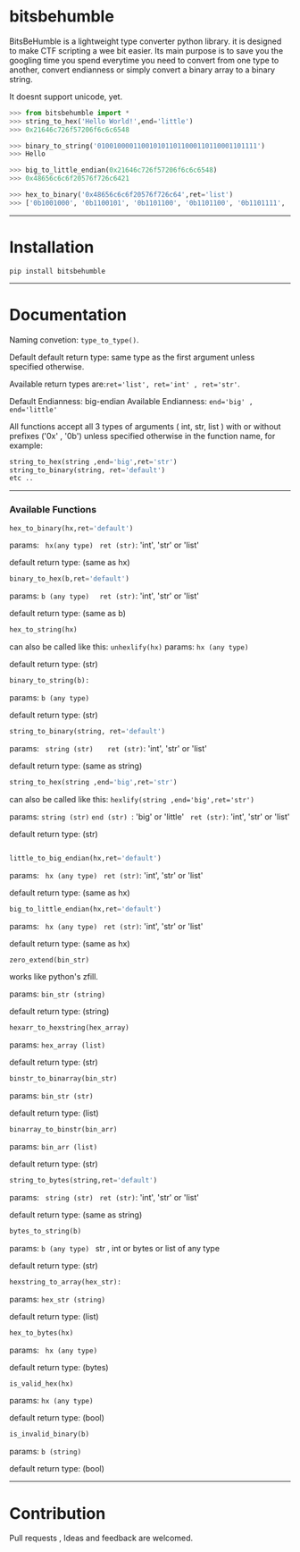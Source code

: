 # bitsbehumble

BitsBeHumble is a lightweight type converter python library. it is designed to make CTF scripting a wee bit easier.
Its main purpose is to save you the googling time you spend everytime you need to convert from one type to another, convert endianness or simply convert a binary array to a binary string.

It doesnt support unicode, yet.

```python
>>> from bitsbehumble import *
>>> string_to_hex('Hello World!',end='little')
>>> 0x21646c726f57206f6c6c6548

>>> binary_to_string('0100100001100101011011000110110001101111')
>>> Hello

>>> big_to_little_endian(0x21646c726f57206f6c6c6548)
>>> 0x48656c6c6f20576f726c6421

>>> hex_to_binary('0x48656c6c6f20576f726c64',ret='list')
>>> ['0b1001000', '0b1100101', '0b1101100', '0b1101100', '0b1101111', '0b100000', '0b1010111', '0b1101111', '0b1110010', '0b1101100', '0b1100100']
```
---

# Installation

```pip install bitsbehumble```

---
# Documentation

Naming convetion: ```type_to_type()```.

Default default return type: same type as the first argument unless specified otherwise.

Available return types are:```ret='list', ret='int' , ret='str'```.

Default Endianness: big-endian 
Available Endianness: ``` end='big' , end='little' ```

All functions accept all 3 types of arguments ( int, str, list ) with or without prefixes ('0x' , '0b') unless specified otherwise in the function name, for example:

```python
string_to_hex(string ,end='big',ret='str') 
string_to_binary(string, ret='default')
etc ..
```
---
### Available Functions

```python
hex_to_binary(hx,ret='default')
```
params: ``` hx(any type)```
         ``` ret (str)```: 'int', 'str' or 'list'
         
default return type: (same as hx)  


```python
binary_to_hex(b,ret='default')
```
params: ```b (any type) ```
         ``` ret (str)```: 'int', 'str' or 'list'
         
default return type: (same as b)  

```python
hex_to_string(hx)
```
can also be called like this: ```unhexlify(hx)```
params: ```hx (any type) ```

default return type: (str)

```python
binary_to_string(b):
```
params: ```b (any type)```

default return type: (str)

```python
string_to_binary(string, ret='default')
```
params: ``` string (str)```
         ```   ret (str)```: 'int', 'str' or 'list'
         
default return type: (same as string)   

```python
string_to_hex(string ,end='big',ret='str')
```
can also be called like this: ```hexlify(string ,end='big',ret='str')```

params: ``` string (str) ```
```end (str) ```: 'big' or 'little'
        ``` ret (str)```: 'int', 'str' or 'list'
            
            
default return type: (str)

```python

little_to_big_endian(hx,ret='default')
```
params: ``` hx (any type)```
          ``` ret (str)```: 'int', 'str' or 'list'

default return type: (same as hx)   

```python
big_to_little_endian(hx,ret='default')
```
params: ``` hx (any type)```
          ``` ret (str)```: 'int', 'str' or 'list'
          
default return type: (same as hx)   

```python
zero_extend(bin_str)
```
works like python's zfill.

params: ```bin_str (string) ```

default return type:  (string)

```python
hexarr_to_hexstring(hex_array)
```
params: ```hex_array (list) ```

default return type: (str)

```python
binstr_to_binarray(bin_str)
```
params: ```bin_str (str) ```

default return type: (list)

```python
binarray_to_binstr(bin_arr)
```
params: ```bin_arr (list) ```

default return type: (str)

```python
string_to_bytes(string,ret='default')
```
params: ``` string (str)```
         ``` ret (str)```: 'int', 'str' or 'list'
         
default return type: (same as string)      

```python
bytes_to_string(b)

```
params: ```b (any type) ``` str , int or bytes or list of any type

default return type: (str)

```python
hexstring_to_array(hex_str):
```
params: ```hex_str (string) ```

default return type: (list)

```python
hex_to_bytes(hx)
```
params: ``` hx (any type)```

default return type: (bytes)


```python
is_valid_hex(hx)
```
params: ```hx (any type) ```

default return type: (bool)

```python
is_invalid_binary(b)
```
params: ```b (string) ```

default return type: (bool)

---
# Contribution

Pull requests , Ideas  and feedback are welcomed.
